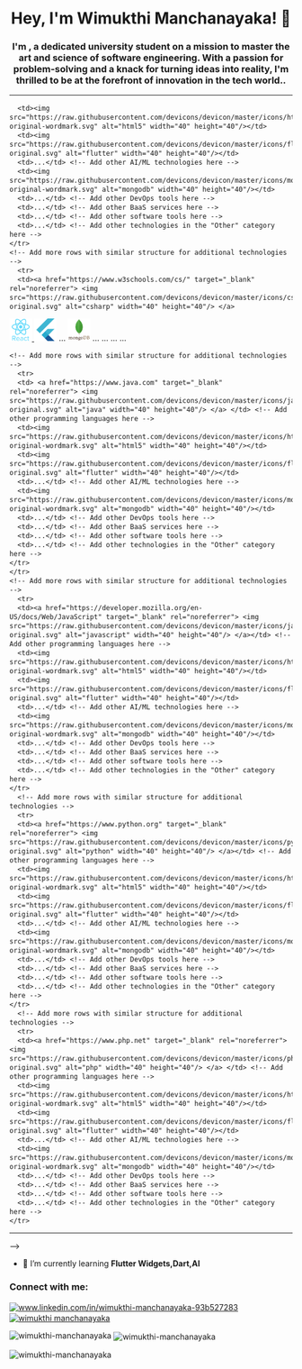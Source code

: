 <h1 align="center">Hey, I'm Wimukthi Manchanayaka! 👋</h1>
<h3 align="center">  I'm , a dedicated university student on a mission to master the art and science of software engineering. With a passion for problem-solving and a knack for turning ideas into reality, I'm thrilled to be at the forefront of innovation in the tech world..</h3><hr>


<!-- <table>
  <thead>
    <tr>
      <th>Programming Languages</th>
      <th>Frontend Development</th>
      <th>Mobile App Development</th>
      <th>AI/ML</th>
      <th>Database</th>
      <th>DevOps</th>
      <th>Backend as a Service (BaaS)</th>
      <th>Software</th>
      <th>Other</th>
    </tr>
  </thead>
  <tbody>
    <tr>
      <td><img src="https://raw.githubusercontent.com/devicons/devicon/master/icons/c/c-original.svg" alt="c" width="40" height="40"/></td>
      <td><img src="https://raw.githubusercontent.com/devicons/devicon/master/icons/css3/css3-original-wordmark.svg" alt="css3" width="40" height="40"/></td>
      <td><img src="https://raw.githubusercontent.com/devicons/devicon/master/icons/android/android-original-wordmark.svg" alt="android" width="40" height="40"/></td>
      <td><img src="https://www.vectorlogo.zone/logos/tensorflow/tensorflow-icon.svg" alt="tensorflow" width="40" height="40"/></td>
      <td><img src="https://raw.githubusercontent.com/devicons/devicon/master/icons/mysql/mysql-original-wordmark.svg" alt="mysql" width="40" height="40"/></td>
      <td><img src="https://www.vectorlogo.zone/logos/git-scm/git-scm-icon.svg" alt="git" width="40" height="40"/></td>
      <td><img src="https://www.vectorlogo.zone/logos/firebase/firebase-icon.svg" alt="firebase" width="40" height="40"/></td>
      <td><img src="https://raw.githubusercontent.com/devicons/devicon/master/icons/photoshop/photoshop-line.svg" alt="photoshop" width="40" height="40"/></td>
      <td>...</td>
    </tr>
    <tr>
      <td> <a href="https://www.w3schools.com/cpp/" target="_blank" rel="noreferrer"> <img src="https://raw.githubusercontent.com/devicons/devicon/master/icons/cplusplus/cplusplus-original.svg" alt="cplusplus" width="40" height="40"/> </a></td> <!-- Add other programming languages here -->
      <td><img src="https://raw.githubusercontent.com/devicons/devicon/master/icons/html5/html5-original-wordmark.svg" alt="html5" width="40" height="40"/></td>
      <td><img src="https://raw.githubusercontent.com/devicons/devicon/master/icons/flutter/flutter-original.svg" alt="flutter" width="40" height="40"/></td>
      <td>...</td> <!-- Add other AI/ML technologies here -->
      <td><img src="https://raw.githubusercontent.com/devicons/devicon/master/icons/mongodb/mongodb-original-wordmark.svg" alt="mongodb" width="40" height="40"/></td>
      <td>...</td> <!-- Add other DevOps tools here -->
      <td>...</td> <!-- Add other BaaS services here -->
      <td>...</td> <!-- Add other software tools here -->
      <td>...</td> <!-- Add other technologies in the "Other" category here -->
    </tr>
    <!-- Add more rows with similar structure for additional technologies -->
      <tr>
      <td><a href="https://www.w3schools.com/cs/" target="_blank" rel="noreferrer"> <img src="https://raw.githubusercontent.com/devicons/devicon/master/icons/csharp/csharp-original.svg" alt="csharp" width="40" height="40"/> </a>
</td> <!-- Add other programming languages here -->
      <td><a href="https://reactjs.org/" target="_blank" rel="noreferrer"> <img src="https://raw.githubusercontent.com/devicons/devicon/master/icons/react/react-original-wordmark.svg" alt="react" width="40" height="40"/> </a></td>
      <td><img src="https://raw.githubusercontent.com/devicons/devicon/master/icons/flutter/flutter-original.svg" alt="flutter" width="40" height="40"/></td>
      <td>...</td> <!-- Add other AI/ML technologies here -->
      <td><img src="https://raw.githubusercontent.com/devicons/devicon/master/icons/mongodb/mongodb-original-wordmark.svg" alt="mongodb" width="40" height="40"/></td>
      <td>...</td> <!-- Add other DevOps tools here -->
      <td>...</td> <!-- Add other BaaS services here -->
      <td>...</td> <!-- Add other software tools here -->
      <td>...</td> <!-- Add other technologies in the "Other" category here -->
    </tr>
   </tr>
     
    <!-- Add more rows with similar structure for additional technologies -->
      <tr>
      <td> <a href="https://www.java.com" target="_blank" rel="noreferrer"> <img src="https://raw.githubusercontent.com/devicons/devicon/master/icons/java/java-original.svg" alt="java" width="40" height="40"/> </a> </td> <!-- Add other programming languages here -->
      <td><img src="https://raw.githubusercontent.com/devicons/devicon/master/icons/html5/html5-original-wordmark.svg" alt="html5" width="40" height="40"/></td>
      <td><img src="https://raw.githubusercontent.com/devicons/devicon/master/icons/flutter/flutter-original.svg" alt="flutter" width="40" height="40"/></td>
      <td>...</td> <!-- Add other AI/ML technologies here -->
      <td><img src="https://raw.githubusercontent.com/devicons/devicon/master/icons/mongodb/mongodb-original-wordmark.svg" alt="mongodb" width="40" height="40"/></td>
      <td>...</td> <!-- Add other DevOps tools here -->
      <td>...</td> <!-- Add other BaaS services here -->
      <td>...</td> <!-- Add other software tools here -->
      <td>...</td> <!-- Add other technologies in the "Other" category here -->
    </tr>
    </tr>
    <!-- Add more rows with similar structure for additional technologies -->
      <tr>
      <td><a href="https://developer.mozilla.org/en-US/docs/Web/JavaScript" target="_blank" rel="noreferrer"> <img src="https://raw.githubusercontent.com/devicons/devicon/master/icons/javascript/javascript-original.svg" alt="javascript" width="40" height="40"/> </a></td> <!-- Add other programming languages here -->
      <td><img src="https://raw.githubusercontent.com/devicons/devicon/master/icons/html5/html5-original-wordmark.svg" alt="html5" width="40" height="40"/></td>
      <td><img src="https://raw.githubusercontent.com/devicons/devicon/master/icons/flutter/flutter-original.svg" alt="flutter" width="40" height="40"/></td>
      <td>...</td> <!-- Add other AI/ML technologies here -->
      <td><img src="https://raw.githubusercontent.com/devicons/devicon/master/icons/mongodb/mongodb-original-wordmark.svg" alt="mongodb" width="40" height="40"/></td>
      <td>...</td> <!-- Add other DevOps tools here -->
      <td>...</td> <!-- Add other BaaS services here -->
      <td>...</td> <!-- Add other software tools here -->
      <td>...</td> <!-- Add other technologies in the "Other" category here -->
    </tr>
      <!-- Add more rows with similar structure for additional technologies -->
      <tr>
      <td><a href="https://www.python.org" target="_blank" rel="noreferrer"> <img src="https://raw.githubusercontent.com/devicons/devicon/master/icons/python/python-original.svg" alt="python" width="40" height="40"/> </a></td> <!-- Add other programming languages here -->
      <td><img src="https://raw.githubusercontent.com/devicons/devicon/master/icons/html5/html5-original-wordmark.svg" alt="html5" width="40" height="40"/></td>
      <td><img src="https://raw.githubusercontent.com/devicons/devicon/master/icons/flutter/flutter-original.svg" alt="flutter" width="40" height="40"/></td>
      <td>...</td> <!-- Add other AI/ML technologies here -->
      <td><img src="https://raw.githubusercontent.com/devicons/devicon/master/icons/mongodb/mongodb-original-wordmark.svg" alt="mongodb" width="40" height="40"/></td>
      <td>...</td> <!-- Add other DevOps tools here -->
      <td>...</td> <!-- Add other BaaS services here -->
      <td>...</td> <!-- Add other software tools here -->
      <td>...</td> <!-- Add other technologies in the "Other" category here -->
    </tr>
      <!-- Add more rows with similar structure for additional technologies -->
      <tr>
      <td><a href="https://www.php.net" target="_blank" rel="noreferrer"> <img src="https://raw.githubusercontent.com/devicons/devicon/master/icons/php/php-original.svg" alt="php" width="40" height="40"/> </a> </td> <!-- Add other programming languages here -->
      <td><img src="https://raw.githubusercontent.com/devicons/devicon/master/icons/html5/html5-original-wordmark.svg" alt="html5" width="40" height="40"/></td>
      <td><img src="https://raw.githubusercontent.com/devicons/devicon/master/icons/flutter/flutter-original.svg" alt="flutter" width="40" height="40"/></td>
      <td>...</td> <!-- Add other AI/ML technologies here -->
      <td><img src="https://raw.githubusercontent.com/devicons/devicon/master/icons/mongodb/mongodb-original-wordmark.svg" alt="mongodb" width="40" height="40"/></td>
      <td>...</td> <!-- Add other DevOps tools here -->
      <td>...</td> <!-- Add other BaaS services here -->
      <td>...</td> <!-- Add other software tools here -->
      <td>...</td> <!-- Add other technologies in the "Other" category here -->
    </tr>
  </tbody>
</table>
<hr>
-->




- 🌱 I’m currently learning **Flutter Widgets,Dart,AI**

<h3 align="left">Connect with me:</h3>
<p align="left">
<a href="https://linkedin.com/in/www.linkedin.com/in/wimukthi-manchanayaka-93b527283" target="blank"><img align="center" src="https://raw.githubusercontent.com/rahuldkjain/github-profile-readme-generator/master/src/images/icons/Social/linked-in-alt.svg" alt="www.linkedin.com/in/wimukthi-manchanayaka-93b527283" height="30" width="40" /></a>
<a href="https://fb.com/wimukthi manchanayaka" target="blank"><img align="center" src="https://raw.githubusercontent.com/rahuldkjain/github-profile-readme-generator/master/src/images/icons/Social/facebook.svg" alt="wimukthi manchanayaka" height="30" width="40" /></a>
</p>

<p><img align="left" src="https://github-readme-stats.vercel.app/api/top-langs?username=wimukthi-manchanayaka&show_icons=true&locale=en&layout=compact" alt="wimukthi-manchanayaka" /></p>

<p>&nbsp;<img align="center" src="https://github-readme-stats.vercel.app/api?username=wimukthi-manchanayaka&show_icons=true&locale=en" alt="wimukthi-manchanayaka" /></p>

<p><img align="center" src="https://github-readme-streak-stats.herokuapp.com/?user=wimukthi-manchanayaka&" alt="wimukthi-manchanayaka" /></p>
